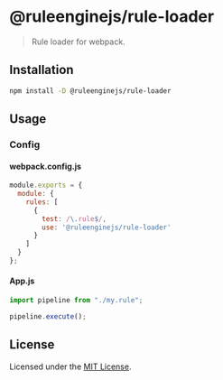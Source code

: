 # @ruleenginejs/rule-loader

> Rule loader for webpack.

## Installation

```bash
npm install -D @ruleenginejs/rule-loader
```

## Usage

### Config

#### webpack.config.js

```js
module.exports = {
  module: {
    rules: [
      {
        test: /\.rule$/,
        use: '@ruleenginejs/rule-loader'
      }
    ]
  }
};
```

#### App.js

```js
import pipeline from "./my.rule";

pipeline.execute();
```

## License

Licensed under the [MIT License](./LICENSE).
